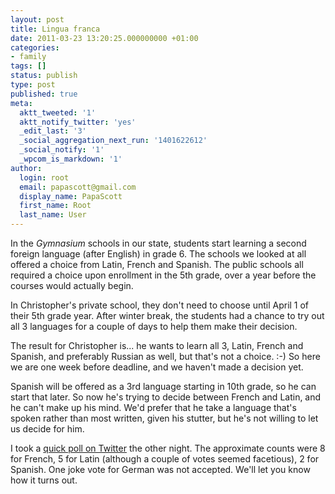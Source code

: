 ```yaml
---
layout: post
title: Lingua franca
date: 2011-03-23 13:20:25.000000000 +01:00
categories:
- family
tags: []
status: publish
type: post
published: true
meta:
  aktt_tweeted: '1'
  aktt_notify_twitter: 'yes'
  _edit_last: '3'
  _social_aggregation_next_run: '1401622612'
  _social_notify: '1'
  _wpcom_is_markdown: '1'
author:
  login: root
  email: papascott@gmail.com
  display_name: PapaScott
  first_name: Root
  last_name: User
---
```

<p>In the <em>Gymnasium</em> schools in our state, students start learning a second foreign language (after English) in grade 6. The schools we looked at all offered a choice from Latin, French and Spanish. The public schools all required a choice upon enrollment in the 5th grade, over a year before the courses would actually begin.</p>
<p>In Christopher's private school, they don't need to choose until April 1 of their 5th grade year. After winter break, the students had a chance to try out all 3 languages for a couple of days to help them make their decision.</p>
<p>The result for Christopher is... he wants to learn all 3, Latin, French and Spanish, and preferably Russian as well, but that's not a choice. :-)  So here we are one week before deadline, and we haven't made a decision yet.</p>
<p>Spanish will be offered as a 3rd language starting in 10th grade, so he can start that later. So now he's trying to decide between French and Latin, and he can't make up his mind. We'd prefer that he take a language that's spoken rather than most written, given his stutter, but he's not willing to let us decide for him.</p>
<p>I took a <a href="http://twitter.com/papascott/status/49937345893507072">quick poll on Twitter</a> the other night. The approximate counts were 8 for French, 5 for Latin (although a couple of votes seemed facetious), 2 for Spanish. One joke vote for German was not accepted. We'll let you know how it turns out.</p>

